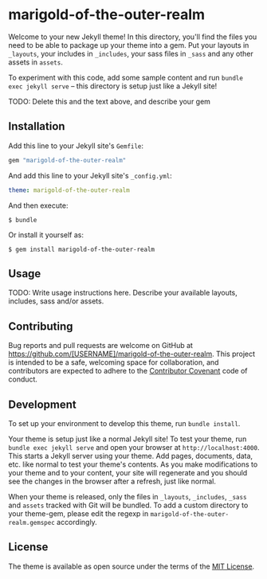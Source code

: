 # marigold-of-the-outer-realm

Welcome to your new Jekyll theme! In this directory, you'll find the files you need to be able to package up your theme into a gem. Put your layouts in `_layouts`, your includes in `_includes`, your sass files in `_sass` and any other assets in `assets`.

To experiment with this code, add some sample content and run `bundle exec jekyll serve` – this directory is setup just like a Jekyll site!

TODO: Delete this and the text above, and describe your gem

## Installation

Add this line to your Jekyll site's `Gemfile`:

```ruby
gem "marigold-of-the-outer-realm"
```

And add this line to your Jekyll site's `_config.yml`:

```yaml
theme: marigold-of-the-outer-realm
```

And then execute:

    $ bundle

Or install it yourself as:

    $ gem install marigold-of-the-outer-realm

## Usage

TODO: Write usage instructions here. Describe your available layouts, includes, sass and/or assets.

## Contributing

Bug reports and pull requests are welcome on GitHub at https://github.com/[USERNAME]/marigold-of-the-outer-realm. This project is intended to be a safe, welcoming space for collaboration, and contributors are expected to adhere to the [Contributor Covenant](https://www.contributor-covenant.org/) code of conduct.

## Development

To set up your environment to develop this theme, run `bundle install`.

Your theme is setup just like a normal Jekyll site! To test your theme, run `bundle exec jekyll serve` and open your browser at `http://localhost:4000`. This starts a Jekyll server using your theme. Add pages, documents, data, etc. like normal to test your theme's contents. As you make modifications to your theme and to your content, your site will regenerate and you should see the changes in the browser after a refresh, just like normal.

When your theme is released, only the files in `_layouts`, `_includes`, `_sass` and `assets` tracked with Git will be bundled.
To add a custom directory to your theme-gem, please edit the regexp in `marigold-of-the-outer-realm.gemspec` accordingly.

## License

The theme is available as open source under the terms of the [MIT License](https://opensource.org/licenses/MIT).
